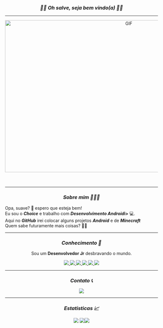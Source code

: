 


<h3 align="center"><i>🏴‍☠️ Oh salve, seja bem vindo(a) 🏴‍☠️</i></h3>
<hr/>
<div align="center">
<img src="https://i.pinimg.com/originals/24/f5/db/24f5dbeacbbf3b146cef0d8ef7b7fe0c.gif" height="500" width="800" alt="GIF" align="center"/>


</br>
</br>
</br>

<hr/>
<h3 align="center"><i> Sobre mim 🧑🏽‍💻</i></h3>

<div align="left">

 <p align="left">  Opa, suave? 🤙 espero que esteja bem! <br>
 Eu sou o <b><i>Choice</i></b> e trabalho com <b><i>Desenvolvimento Android</i>i></b> 💻.<br>
 Aqui no <b><i>GitHub</i></b> irei colocar alguns projetos <b><i>Android</i></b> e de <b><i>Minecraft</i></b><br>
 Quem sabe futuramente mais coisas? 🤔💡
 </p>

</div>


<hr/>
<div align="center">
<h3 align="center"><i>Conhecimento 🧠</i></h3>
 <p align="center">Sou um <b>Desenvolvedor Jr</b> desbravando o mundo.</p>

  <p align="center">
   <a href="https://kotlinlang.org/docs/home.html">
   <img src="https://img.shields.io/badge/kotlin-%237F52FF.svg?style=for-the-badge&logo=kotlin&logoColor=white"/> </a>
   <a href="[https://kotlinlang.org/docs/home.html](https://developer.android.com/jetpack/compose/documentation?hl=pt-br)">
   <img src="https://img.shields.io/badge/JETPACK COMPOSE-%231d87a3.svg?style=for-the-badge&logo=jetpackcompose&logoColor=white"/> </a>
   <a href="https://developer.android.com/studio?gclid=CjwKCAjw5_GmBhBIEiwA5QSMxAyyys0asTIVZrabho-tTA0IZxsBC_hdOxSDrc8Vmle-EKKhl32PzxoCWagQAvD_BwE&gclsrc=aw.ds">   
   <img src="https://img.shields.io/badge/Android%20Studio-29933c.svg?style=for-the-badge&logo=android-studio&logoColor=white"/> </a>
   <a href="https://aws.amazon.com/pt/free/">
   <img src="https://img.shields.io/badge/AWS-%23FF9900.svg?style=for-the-badge&logo=amazon-aws&logoColor=white"/> </a>
   <a href="https://www.jetbrains.com/pt-br/idea/">
   <img src="https://img.shields.io/badge/IntelliJ IDEA-%23225875.svg?style=for-the-badge&logo=intellijidea&logoColor=white"/> </a>
   <a href="https://www.minecraft.net/pt-pt">
   <img src="https://img.shields.io/badge/Minecraft Plugin-%231a5f27.svg?style=for-the-badge&logo=minecraft&logoColor=white"/> </a>
  </p>

</div>

<hr/>
<div align="center">
<h3 align="center"><i>Contato 📞</i></h3>
  <div align="center">
  <a href="https://discord.com/users/246904837508169728">
   <img src="https://lanyard.kyrie25.me/api/246904837508169728?animated=true&hideTimestamp=true&hideDiscrim=true&waveColor=ca002e&imgStyle=square"  /> </a>
  </div>
</div>


<hr/>
<div align="center">
<h3 align="center"><i>Estatisticas 📈</i></h3>
  <div align="center">
   <img src="http://github-profile-summary-cards.vercel.app/api/cards/stats?username=choicedev&theme=radical" />       <img src="http://github-profile-summary-cards.vercel.app/api/cards/repos-per-language?username=choicedev&theme=radical"/><img src="http://github-profile-summary-cards.vercel.app/api/cards/profile-details?username=choicedev&theme=radical" />
  </div>
</div>
</div>
